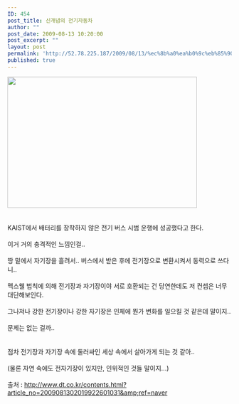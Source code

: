 ```yaml
---
ID: 454
post_title: 신개념의 전기자동차
author: ""
post_date: 2009-08-13 10:20:00
post_excerpt: ""
layout: post
permalink: 'http://52.78.225.187/2009/08/13/%ec%8b%a0%ea%b0%9c%eb%85%90%ec%9d%98-%ec%a0%84%ea%b8%b0%ec%9e%90%eb%8f%99%ec%b0%a8/'
published: true
---
```

<img src="http://52.78.225.187/wp-content/uploads/1/2431984290.png" width="426" height="295" /><BR><BR><BR>KAIST에서 배터리를 장착하지 않은 전기 버스 시범 운행에 성공했다고 한다.<BR><BR>이거 거의 충격적인 느낌인걸..<BR><BR>땅 밑에서 자기장을 흘려서.. 버스에서 받은 후에 전기장으로 변환시켜서 동력으로 쓰다니..<BR><BR>맥스웰 법칙에 의해 전기장과 자기장이야 서로 호환되는 건 당연한데도 저 컨셉은 너무 대단해보인다.<BR><BR>그나저나 강한 전기장이나 강한 자기장은 인체에 뭔가 변화를 일으킬 것 같은데 말이지..<BR><BR>문제는 없는 걸까..<BR><BR><BR>점차 전기장과 자기장 속에 둘러싸인 세상 속에서 살아가게 되는 것 같아..<BR><BR>(물론 자연 속에도 전자기장이 있지만, 인위적인 것들 말이지...)<BR><BR>출처 : <A href="http://www.dt.co.kr/contents.html?article_no=2009081302019922601031&amp;ref=naver">http://www.dt.co.kr/contents.html?article_no=2009081302019922601031&amp;ref=naver</A>